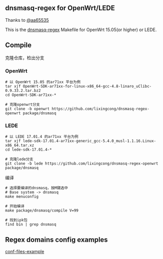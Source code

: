 ## dnsmasq-regex for OpenWrt/LEDE

Thanks to [@aa65535](https://github.com/aa65535/openwrt-dnsmasq)

This is the [dnsmasq-regex](https://github.com/lixingcong/dnsmasq-regex) Makefile for OpenWrt 15.05(or higher) or LEDE.

## Compile

克隆仓库，检出分支

### OpenWrt

	# 以 OpenWrt 15.05 的ar71xx 平台为例
	tar xjf OpenWrt-SDK-ar71xx-for-linux-x86_64-gcc-4.8-linaro_uClibc-0.9.33.2.tar.bz2
	cd OpenWrt-SDK-ar71xx-*
	
	# 克隆openwrt分支
	git clone -b openwrt https://github.com/lixingcong/dnsmasq-regex-openwrt package/dnsmasq

### LEDE

	# 以 LEDE 17.01.4 的ar71xx 平台为例
	tar xjf lede-sdk-17.01.4-ar71xx-generic_gcc-5.4.0_musl-1.1.16.Linux-x86_64.tar.xz
	cd lede-sdk-17.01.4-*
	
	# 克隆lede分支
	git clone -b lede https://github.com/lixingcong/dnsmasq-regex-openwrt package/dnsmasq

编译

	# 选择要编译的dnsmasq，按M键选中
	# Base system -> dnsmasq 
	make menuconfig
	
	# 开始编译
	make package/dnsmasq/compile V=99
	
	# 找到ipk包
	find bin | grep dnsmasq


## Regex domains config examples

[conf-files-example](https://github.com/lixingcong/dnsmasq-regex-openwrt/tree/master/conf-files-example)